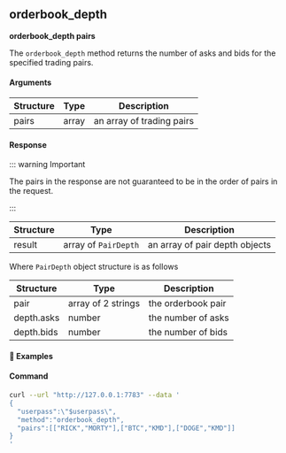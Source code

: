 
## orderbook\_depth

**orderbook_depth pairs**

The `orderbook_depth` method returns the number of asks and bids for the specified trading pairs.

#### Arguments

| Structure | Type   | Description                                                                         |
| --------- | ------ | ----------------------------------------------------------------------------------- |
| pairs     | array  | an array of trading pairs                                                           |

#### Response

::: warning Important

The pairs in the response are not guaranteed to be in the order of pairs in the request.

:::

| Structure      | Type                 | Description                                                                   |
| -------------- | ----------------     | ----------------------------------------------------------------------------- |
| result         | array of `PairDepth` | an array of pair depth objects                                                |

Where `PairDepth` object structure is as follows

| Structure                     | Type               | Description                                                                                                               |
| ----------------------------- | -----------------  | ------------------------------------------------------------------------------------------------------------------------- |
| pair                          | array of 2 strings | the orderbook pair                                                                                                        |
| depth.asks                    | number             | the number of asks                                                                                                        |
| depth.bids                    | number             | the number of bids                                                                                                        |

#### :pushpin: Examples

#### Command

```bash
curl --url "http://127.0.0.1:7783" --data '
{
  "userpass":\"$userpass\",
  "method":"orderbook_depth",
  "pairs":[["RICK","MORTY"],["BTC","KMD"],["DOGE","KMD"]]
}
'
```

<div style="margin-top: 0.5rem;">

<collapse-text hidden title="Response">

#### Response

```json
{
    "result": [
        {
            "pair": [ "RICK", "MORTY" ],
            "depth": {
                "asks": 2,
                "bids": 6
            }
        },
        {
            "pair": [ "DOGE", "KMD" ],
            "depth": {
                "asks": 3,
                "bids": 3
            }
        },
        {
            "pair": [ "BTC", "KMD" ],
            "depth": {
                "asks": 5,
                "bids": 9
            }
        }
    ]
}
```

</collapse-text>

</div>
